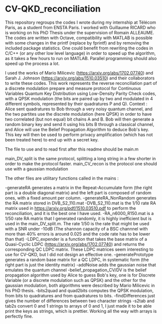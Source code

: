 # CV-QKD_reconciliation

This repository regroups the codes I wrote during my internship at Télécom Paris, as a student from ENSTA Paris. I worked with Guillaume RICARD who is working on his PhD Thesis under the supervision of Romain ALLEAUME.
The codes are written with Octave, compatibility with MATLAB is possible with some changes in the printf (replace by fprintf) and by removing the included package statistics. One could benefit from rewriting the codes in C/C++ (or any other low level language) in order to speed up the algorithm, as it takes a few hours to run on MATLAB. Parallel programming should also speed up the process a lot.

I used the works of Mario Milicevic (https://arxiv.org/abs/1702.07740) and Sarah J. Johnson (https://arxiv.org/abs/1510.03510) and their collaborators to write these codes.
This work represents the reverse reconciliation part of a discrete modulation prepare and measure protocol for Continuous Variables Quantum Key Distribution using Low-Density Parity Check codes, with a QPSK modulation (the bits are paired up by two and modulated in 4 different symbols, represented by their quadratures P and Q).
Context : Alice sent quadratures to Bob through a very noisy quantum channel, and the two partites use the discrete modulation (here QPSK) in order to have two correlated (but non equal) bit chains A and B. Bob will then generate a random binary key and send it using his bits B through a classical channel, and Alice will use the Belief Propagation Algorithm to deduce Bob's key.
This key will then be used to perform privacy amplification (which has not been treated here) to end up with a secret key.


The file to use and to read first after this readme should be main.m

main_DV_split is the same protocol, splitting a long string in a few shorter in order to make the protocol faster.
main_CV_recon is the protocol one should use with a gaussian modulation


The other  files are utilitary functions called in the mains :

-generateRA generates a matrix in the Repeat-Accumulate form (the right part is a double diagonal matrix) and the left part is composed of random ones, with a fixed amount per column.
-generateRA_NonRandom generates the RA matrix stored in DVB_S2_110.mat
-DVB_S2_110.mat is the 1/10 rate RA matrix used in https://arxiv.org/pdf/1510.03510.pdf to perform the reconciliation, and it is the best one I have used.
-RA_n6000_R150.mat is a 1/50 rate RA matrix that I generated randomly, it is highly inefficient but is used in the main_DV_split.m. The rate 1/50 is the rate that might be used with a SNR under -10dB (The shannon capacity of a BSC channnel with more than 40% errors is around 0.025 and the code rate has to be lower than that)
-LDPC_expender is a function that takes the base matrix of a Quasi-Cyclic LDPC (https://arxiv.org/abs/1702.07740) and returns the corresponding QC LDPC matrix. These LDPC matrices seem interesting to use for CV-QKD, but I did not design an effective one.
-generatePrototype generates a random base matrix for a QC LDPC, in systematic form (the right part is just the identity matrix)
-addNoise adds the gaussian noise that emulates the quantum channel
-belief_propagation_CV/DV is the belief propagation algorithm used by Alice to guess Bob's key, one is for Discrete Variable (or a discrete modulation such as QPSK) and the other for the gaussian modulation, both algorithms were described by Mario Milicevic in his PhD thesis.
-bits2quad and quad2bits computes the QPSK modulation, from bits to quadratures and from quadratures to bits.
-findDifferences just gives the number of differences between two character strings
-s2tab and tab2s convert 0 and 1 strings to arrays of 0 and 1, I just made it to be able print the keys as strings, which is prettier. Working all the way with arrays is perfectly fine.
